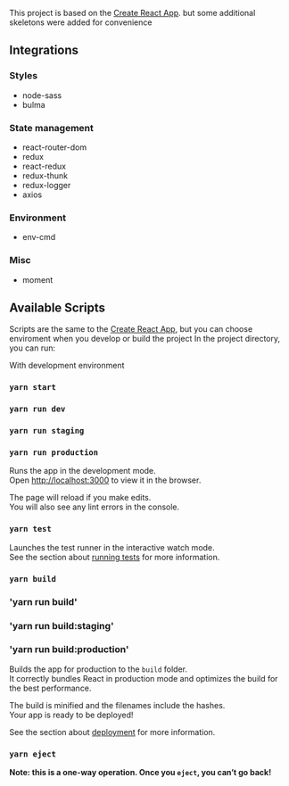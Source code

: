 This project is based on the [Create React App](https://github.com/facebook/create-react-app).
but some additional skeletons were added for convenience

## Integrations
### Styles
- node-sass
- bulma
### State management
- react-router-dom
- redux
- react-redux
- redux-thunk
- redux-logger
- axios
### Environment
- env-cmd
### Misc
- moment


## Available Scripts
Scripts are the same to the [Create React App](https://github.com/facebook/create-react-app), but you can choose enviroment when you develop or build the project
In the project directory, you can run:

With development environment
### `yarn start`
### `yarn run dev`
### `yarn run staging`
### `yarn run production`

Runs the app in the development mode.<br />
Open [http://localhost:3000](http://localhost:3000) to view it in the browser.

The page will reload if you make edits.<br />
You will also see any lint errors in the console.

### `yarn test`

Launches the test runner in the interactive watch mode.<br />
See the section about [running tests](https://facebook.github.io/create-react-app/docs/running-tests) for more information.

### `yarn build`
### 'yarn run build'
### 'yarn run build:staging'
### 'yarn run build:production'

Builds the app for production to the `build` folder.<br />
It correctly bundles React in production mode and optimizes the build for the best performance.

The build is minified and the filenames include the hashes.<br />
Your app is ready to be deployed!

See the section about [deployment](https://facebook.github.io/create-react-app/docs/deployment) for more information.

### `yarn eject`

**Note: this is a one-way operation. Once you `eject`, you can’t go back!**
